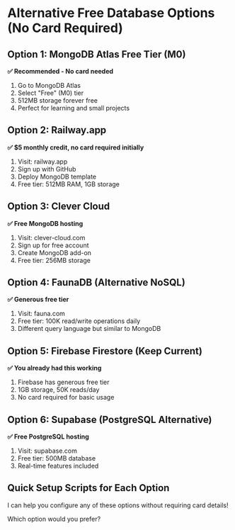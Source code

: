 # Alternative Free Database Options (No Card Required)

## Option 1: MongoDB Atlas Free Tier (M0)

**✅ Recommended - No card needed**

1. Go to MongoDB Atlas
2. Select "Free" (M0) tier
3. 512MB storage forever free
4. Perfect for learning and small projects

## Option 2: Railway.app

**✅ $5 monthly credit, no card required initially**

1. Visit: railway.app
2. Sign up with GitHub
3. Deploy MongoDB template
4. Free tier: 512MB RAM, 1GB storage

## Option 3: Clever Cloud

**✅ Free MongoDB hosting**

1. Visit: clever-cloud.com
2. Sign up for free account
3. Create MongoDB add-on
4. Free tier: 256MB storage

## Option 4: FaunaDB (Alternative NoSQL)

**✅ Generous free tier**

1. Visit: fauna.com
2. Free tier: 100K read/write operations daily
3. Different query language but similar to MongoDB

## Option 5: Firebase Firestore (Keep Current)

**✅ You already had this working**

1. Firebase has generous free tier
2. 1GB storage, 50K reads/day
3. No card required for basic usage

## Option 6: Supabase (PostgreSQL Alternative)

**✅ Free PostgreSQL hosting**

1. Visit: supabase.com
2. Free tier: 500MB database
3. Real-time features included

## Quick Setup Scripts for Each Option

I can help you configure any of these options without requiring card details!

Which option would you prefer? 
 
